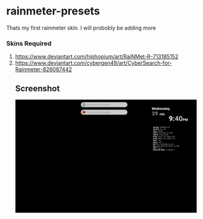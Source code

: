 # rainmeter-presets

Thats my first rainmeter skin. I will probobly be adding more

<h3> Skins Required </h3>
<ol> <li> <a href="https://www.deviantart.com/hiphopium/art/RaiNMet-R-713185152"> https://www.deviantart.com/hiphopium/art/RaiNMet-R-713185152<a></li>
  <li><a href="https://www.deviantart.com/cybergen49/art/CyberSearch-for-Rainmeter-826087442">https://www.deviantart.com/cybergen49/art/CyberSearch-for-Rainmeter-826087442</a></li>



<h2>Screenshot</h2>
<img src="screenshot.png">

